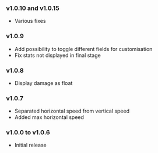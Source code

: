 ### v1.0.10 and v1.0.15
* Various fixes

### v1.0.9
* Add possibility to toggle different fields for customisation
* Fix stats not displayed in final stage

### v1.0.8
* Display damage as float

### v1.0.7
* Separated horizontal speed from vertical speed
* Added max horizontal speed


### v1.0.0 to v1.0.6
* Initial release
